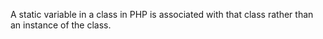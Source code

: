 A static variable in a class in PHP is associated with that class rather than an instance of the class.